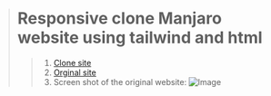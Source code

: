 >  # Responsive clone Manjaro website using tailwind and html
> > 1. [Clone site](https://myselfanandvp.github.io/Manjaro_org_clone/ "Cloned manjaro website link")
> > 2. [Orginal site](https://manjaro.org/)
> > 3. Screen shot of the original website: ![Image](https://github.com/user-attachments/assets/74937542-b1d3-4dc4-a76a-f9116d01b093)

